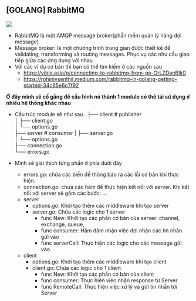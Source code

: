 ## [GOLANG] RabbitMQ

<img src="https://images.viblo.asia/fc8f94df-220f-46be-8769-e62a5c52dd45.png"/>

- RabbitMQ là một AMQP message broker(phần mềm quản lý hàng đợi message)
- Message broker: là một chương trình trung gian được thiết kế để validating, transforming và routing messages. Phục vụ các nhu cầu giao tiếp giữa các ứng dụng với nhau
- Với các ví dụ cơ bản thì bạn có thể tìm kiếm ở các nguồn sau
  - https://viblo.asia/p/connecting-to-rabbitmq-from-go-GrLZDanBlk0
  - https://rohinivsenthil.medium.com/rabbitmq-in-golang-getting-started-34c65e6c7f92

**Ở đây mình sẽ cố gắng để cấu hình nó thành 1 module có thể tái sử dụng ở nhiều hệ thống khác nhau**

- Cấu trúc module sẽ như sau
  .
  ├── client # publisher  
  │ ├── client.go  
  │ └── options.go  
  ├── server # consumer
  | ├── server.go  
  │ └── options.go  
  ├── connection.go  
  └── errors.go

- Mình sẽ giải thích từng phần ở phía dưới đây
  - errors.go: chứa các biến để thông báo ra các lỗi cơ bản khi thực hiện.
  - connection.go: chứa các hàm để thực hiện kết nối với server. Khi kết nối với server sẽ gồm các bước: ...
  - server
    - options.go: Khởi tạo thêm các middleware khi tạo server
    - server.go: Chứa các logic cho 1 server
      - func New: Khởi tạo các phần cơ bản của server: channel, exchange, queue,
      - func consumer: Hàm đảm nhận việc đợi nhận các tin nhắn gửi vào
      - func serverCall: Thực hiện các logic cho các message gửi vào
  - client
    - options.go: Khởi tạo thêm các middleware khi tạo client
    - client.go: Chứa các logic cho 1 client
      - func New: Khởi tạo các phần cơ bản của client
      - func consumer: Thực hiện việc nhận response từ Server
      - func RemoteCall: Thực hiện việc xử lý và gửi tin nhắn tới Server
